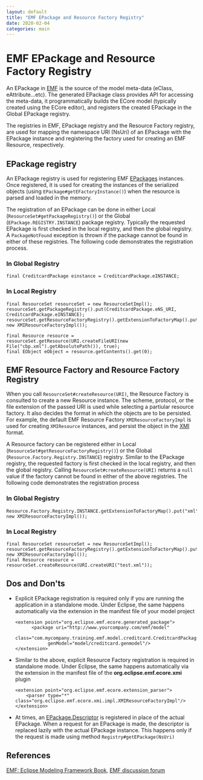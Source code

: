 ```yaml
---
layout: default
title: "EMF EPackage and Resource Factory Registry"
date: 2020-02-04
categories: main
---
```


# **EMF EPackage and Resource Factory Registry**

An EPackage in [EMF](https://www.eclipse.org/modeling/emf/) is the source of the model meta-data (eClass, eAttribute…etc). The generated EPackage class provides API for accessing the meta-data, it programmatically builds the ECore model (typically created using the ECore editor), and registers the created EPackage in the Global EPackage registry.

The registries in EMF, EPackage registry and the Resource Factory registry, are used for mapping the namespace URI (NsUri) of an EPackage with the EPackage instance and registering the factory used for creating an EMF Resource, respectively.

## EPackage registry

An EPackage registry is used for registering EMF [EPackages](https://download.eclipse.org/modeling/emf/emf/javadoc/2.5.0/org/eclipse/emf/ecore/EPackage.html) instances. Once registered, it is used for creating the instances of the serialized objects (using `EPackage#getEFactoryInstance()`) when the resource is parsed and loaded in the memory.

The registration of an EPackage can be done in either Local (`ResourceSet#getPackageRegistry()`) or the Global (`EPackage.REGISTRY.INSTANCE`) package registry. Typically the requested EPackage is first checked in the local registry, and then the global registry. A `PackageNotFound` exception is thrown if the package cannot be found in either of these registries. The following code demonstrates the registration process.

### In Global Registry

```
final CreditcardPackage einstance = CreditcardPackage.eINSTANCE;
```

### In Local Registry

```
final ResourceSet resourceSet = new ResourceSetImpl();
resourceSet.getPackageRegistry().put(CreditcardPackage.eNS_URI, CreditcardPackage.eINSTANCE);
resourceSet.getResourceFactoryRegistry().getExtensionToFactoryMap().put("xml", new XMIResourceFactoryImpl());

final Resource resource = resourceSet.getResource(URI.createFileURI(new File("cbp.xml").getAbsolutePath()), true);
final EObject eObject = resource.getContents().get(0);
```

## EMF Resource Factory and Resource Factory Registry

When you call `ResourceSet#createResource(URI)`, the Resource Factory is consulted to create a new Resource instance. The scheme, protocol, or the file extension of the passed URI is used while selecting a partiular resource factory. It also decides the format in which the objects are to be persisted. For example, the default EMF Resource Factory `XMIResourceFactoryImpl` is used for creating `XMIResource` instances, and persist the object in the [XMI](https://www.omg.org/spec/XMI/About-XMI/) format.

A Resource factory can be registered either in Local (`ResourceSet#getResourceFactoryRegistry()`) or the Global (`Resource.Factory.Registry.INSTANCE`) registry. Similar to the EPackage registry, the requested factory is first checked in the local registry, and then the global registry. Calling `ResourceSet#createResource(URI)` returns a `null` value if the factory cannot be found in either of the above registries. The following code demonstrates the registration process

### In Global Registry

```
Resource.Factory.Registry.INSTANCE.getExtensionToFactoryMap().put("xml", new XMIResourceFactoryImpl());
```

### In Local Registry

```
final ResourceSet resourceSet = new ResourceSetImpl();
resourceSet.getResourceFactoryRegistry().getExtensionToFactoryMap().put("xml", new XMIResourceFactoryImpl());
final Resource resource = resourceSet.createResource(URI.createURI("test.xml"));
```

## Dos and Don'ts

- Explicit EPackage registration is required only if you are running the application in a standalone mode. Under Eclipse, the same happens automatically via the extension in the manifest file of your model project

  ```
  <extension point="org.eclipse.emf.ecore.generated_package">
        <package uri="http://www.yourcompany.com/emf/model"
              class="com.mycompany.training.emf.model.creditcard.CreditcardPackage"
              genModel="model/creditcard.genmodel"/>
  </extension>
  ```

- Similar to the above, explicit Resource Factory registration is required in standalone mode. Under Eclipse, the same happens automatically via the extension in the manifest file of the **org.eclipse.emf.ecore.xmi** plugin

  ```
  <extension point="org.eclipse.emf.ecore.extension_parser">
      <parser type="*" class="org.eclipse.emf.ecore.xmi.impl.XMIResourceFactoryImpl"/>
  </extension>
  ```

- At times, an [EPackage.Descriptor](https://download.eclipse.org/modeling/emf/emf/javadoc/2.9.0/org/eclipse/emf/ecore/EPackage.Descriptor.html) is registered in place of the actual EPackage. When a request for an EPackage is made, the descriptor is replaced lazily with the actual EPackage instance. This happens only if the request is made using method `Registry#getEPackage(NsUri)`

## References

[EMF: Eclipse Modeling Framework Book](https://www.amazon.com/EMF-Eclipse-Modeling-Framework-2nd/dp/0321331885),
[EMF discussion forum](https://www.eclipse.org/forums/index.php?t=thread&frm_id=108)
